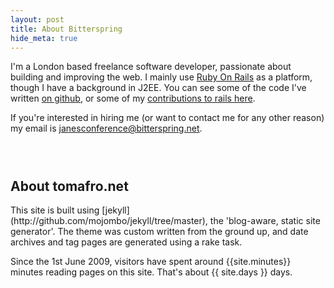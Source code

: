 ```yaml
---
layout: post
title: About Bitterspring
hide_meta: true
---
```

I'm a London based freelance software developer, passionate about building and improving the web.  I mainly use [Ruby On Rails](http://rubyonrails.org) as a platform, though I have a background in J2EE.  You can see some of the code I've written [on github](http://github.com/tomafro), or some of my [contributions to rails here](http://contributors.rubyonrails.org/contributors/tom-ward/commits).  

If you're interested in hiring me (or want to contact me for any other reason) my email is <a href="mailto:janesconference@bittespring.net">janesconference@bitterspring.net</a>.

<h2 style="padding-top:2em;">About tomafro.net</h2>
This site is built using [jekyll](http://github.com/mojombo/jekyll/tree/master), the 'blog-aware, static site generator'.  The theme was custom written from the ground up, and date archives and tag pages are generated using a rake task.

Since the 1st June 2009, visitors have spent around {{site.minutes}} minutes reading pages on this site.  That's about {{ site.days }} days.
